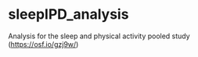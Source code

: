 # sleepIPD_analysis
Analysis for the sleep and physical activity pooled study (https://osf.io/gzj9w/)
